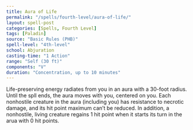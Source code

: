```yaml
---
title: Aura of Life
permalink: "/spells/fourth-level/aura-of-life/"
layout: spell-post
categories: [Spells, Fourth Level]
tags: [Paladin]
source: "Basic Rules (PHB)"
spell-level: "4th-level"
school: Abjuration
casting-time: "1 Action"
range: "Self (30 ft)"
components: "V"
duration: "Concentration, up to 10 minutes"
---
```


Life-preserving energy radiates from you in an aura with a 30-foot radius.
Until the spll ends, the aura moves with you, centered on you. Each nonhostile creature in the aura (including you) has resistance to necrotic damage, and its hit point maximum can’t be reduced. In addition, a nonhostile, living creature regains 1 hit point when it starts its turn in the arua with 0 hit points. 